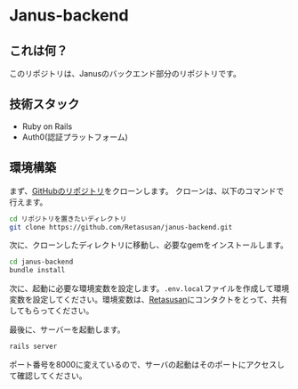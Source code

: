 # Janus-backend

## これは何？

このリポジトリは、Janusのバックエンド部分のリポジトリです。

## 技術スタック

- Ruby on Rails
- Auth0(認証プラットフォーム)

## 環境構築

まず、[GitHubのリポジトリ](https://github.com/Retasusan/janus-backend)をクローンします。
クローンは、以下のコマンドで行えます。

```bash
cd リポジトリを置きたいディレクトリ
git clone https://github.com/Retasusan/janus-backend.git
```

次に、クローンしたディレクトリに移動し、必要なgemをインストールします。

```bash
cd janus-backend
bundle install
```

次に、起動に必要な環境変数を設定します。`.env.local`ファイルを作成して環境変数を設定してください。環境変数は、[Retasusan](https://github.com/Retasusan)にコンタクトをとって、共有してもらってください。


最後に、サーバーを起動します。

```bash
rails server
```
ポート番号を8000に変えているので、サーバの起動はそのポートにアクセスして確認してください。